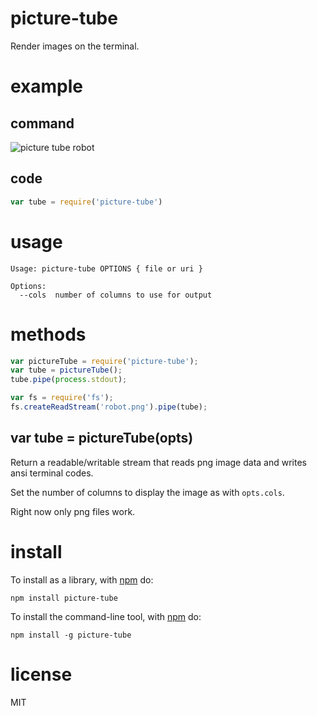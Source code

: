 picture-tube
============

Render images on the terminal.

example
=======

command
-------

![picture tube robot](http://substack.net/images/screenshots/picture_tube_robot_avatar.png)

code
----

``` js
var tube = require('picture-tube')
```


usage
=====

```
Usage: picture-tube OPTIONS { file or uri }

Options:
  --cols  number of columns to use for output

```

methods
=======

``` js
var pictureTube = require('picture-tube');
var tube = pictureTube();
tube.pipe(process.stdout);

var fs = require('fs');
fs.createReadStream('robot.png').pipe(tube);
```

var tube = pictureTube(opts)
----------------------------

Return a readable/writable stream that reads png image data and writes ansi
terminal codes.

Set the number of columns to display the image as with `opts.cols`.

Right now only png files work.

install
=======

To install as a library, with [npm](http://npmjs.org) do:

```
npm install picture-tube
```

To install the command-line tool, with [npm](http://npmjs.org) do:

```
npm install -g picture-tube
```

license
=======

MIT
